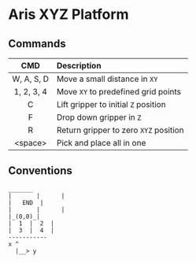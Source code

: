 # Aris XYZ Platform


## Commands

| CMD | Description |
|:-:|:-|
|W, A, S, D|Move a small distance in `XY`|
|1, 2, 3, 4|Move `XY` to predefined grid points|
|C|Lift gripper to initial `Z` position|
|F|Drop down gripper in `Z`|
|R|Return gripper to zero `XYZ` position|
|\<space\>|Pick and place all in one|

## Conventions

```
_______
|       |      |
|   END  |
|       |      |
|_(0,0)_|
|  1  |  2  |
|  3  |  4  |
-----------
x ^
  |__> y

```